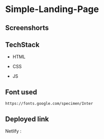 # Simple-Landing-Page

## Screenshorts



## TechStack

- HTML

- CSS

- JS

## Font used
```
https://fonts.google.com/specimen/Inter
```

## Deployed link

Netlify : 


